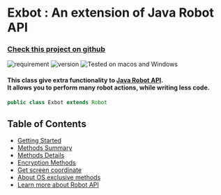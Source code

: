 # Exbot : An extension of Java Robot API <br>


### [Check this project on github](/www.github.com/obrassard/github)

![requirement](https://img.shields.io/badge/Require-Java%207%20or%20later-red.svg)
![version](https://img.shields.io/badge/Version-1.0.1-brightgreen.svg)
![Tested on macos and Windows](https://img.shields.io/badge/Tested%20on-macOS%20and%20Windows-blue.svg)



#### This class give extra functionality to [Java Robot API](https://docs.oracle.com/javase/7/docs/api/java/awt/Robot.html).<br>It allows you to perform many robot actions, while writing less code.
```java
public class Exbot extends Robot
```

## Table of Contents
* [Getting Started](/getting-started.md)
* [Methods Summary](/methods-summary.md)
* [Methods Details](/methods-detail.md)
* [Encryption Methods](/encryption-methods.md)
* [Get screen coordinate](/get-screen-coordinate.md)
* [About OS exclusive methods](/methods-summary.md#about-os-exclusive-methods)
* [Learn more about Robot API](https://docs.oracle.com/javase/7/docs/api/java/awt/Robot.html)
